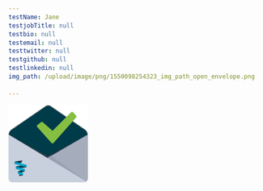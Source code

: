 ```yaml
---
testName: Jane
testjobTitle: null
testbio: null
testemail: null
testtwitter: null
testgithub: null
testlinkedin: null
img_path: /upload/image/png/1550098254323_img_path_open_envelope.png

---
```





<p><img src="https://raw.githubusercontent.com/tbrandle/template_blog/master/upload/open_envelope.png" alt="" width="157" height="154" /></p>




